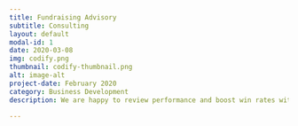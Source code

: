 ```yaml
---
title: Fundraising Advisory
subtitle: Consulting
layout: default
modal-id: 1
date: 2020-03-08
img: codify.png
thumbnail: codify-thumbnail.png
alt: image-alt
project-date: February 2020
category: Business Development
description: We are happy to review performance and boost win rates with incisive techniqes. We also offer advisory services on funding opportunities within various cycles through the year.   

---
```

